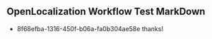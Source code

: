 ## OpenLocalization Workflow Test MarkDown
* 8f68efba-1316-450f-b06a-fa0b304ae58e thanks!

<!--HONumber=Aug16_HO1-->


